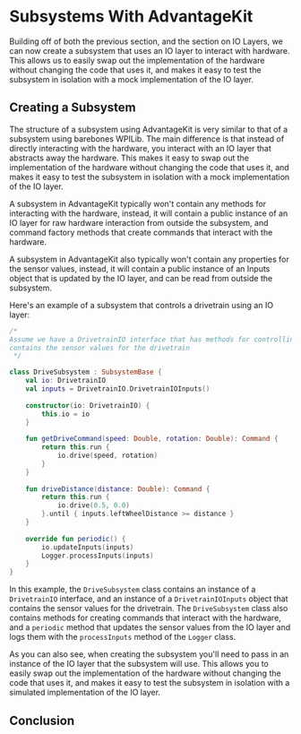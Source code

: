 # Subsystems With AdvantageKit

Building off of both the previous section, and the section on IO Layers, we can now create a subsystem that uses an IO
layer to interact with hardware. This allows us to easily swap out the implementation of the hardware without changing
the
code that uses it, and makes it easy to test the subsystem in isolation with a mock implementation of the IO layer.

## Creating a Subsystem

The structure of a subsystem using AdvantageKit is very similar to that of a subsystem using barebones WPILib. The main
difference is that instead of directly interacting with the hardware, you interact with an IO layer that abstracts away
the
hardware. This makes it easy to swap out the implementation of the hardware without changing the code that uses it, and
makes
it easy to test the subsystem in isolation with a mock implementation of the IO layer.

A subsystem in AdvantageKit typically won't contain any methods for interacting with the hardware, instead, it will
contain
a public instance of an IO layer for raw hardware interaction from outside the subsystem, and command factory methods
that
create commands that interact with the hardware.

A subsystem in AdvantageKit also typically won't contain any properties for the sensor values, instead, it will contain
a public instance of an Inputs object that is updated by the IO layer, and can be read from outside the subsystem.

Here's an example of a subsystem that controls a drivetrain using an IO layer:

```kotlin
/*
Assume we have a DrivetrainIO interface that has methods for controlling the drivetrain, and an Inputs object that
contains the sensor values for the drivetrain
 */

class DriveSubsystem : SubsystemBase {
    val io: DrivetrainIO
    val inputs = DrivetrainIO.DrivetrainIOInputs()
    
    constructor(io: DrivetrainIO) {
        this.io = io
    }
    
    fun getDriveCommand(speed: Double, rotation: Double): Command {
        return this.run {
            io.drive(speed, rotation)
        }
    }
    
    fun driveDistance(distance: Double): Command {
        return this.run {
            io.drive(0.5, 0.0)
        }.until { inputs.leftWheelDistance >= distance }
    }
    
    override fun periodic() {
        io.updateInputs(inputs)
        Logger.processInputs(inputs)
    }
}
```

In this example, the `DriveSubsystem` class contains an instance of a `DrivetrainIO` interface, and an instance of a
`DrivetrainIOInputs` object that contains the sensor values for the drivetrain. The `DriveSubsystem` class also contains
methods for creating commands that interact with the hardware, and a `periodic` method that updates the sensor values
from the IO layer and logs them with the `processInputs` method of the `Logger` class.

As you can also see, when creating the subsystem you'll need to pass in an instance of the IO layer that the subsystem
will use. This allows you to easily swap out the implementation of the hardware without changing the code that uses it,
and makes it easy to test the subsystem in isolation with a simulated implementation of the IO layer.

## Conclusion
